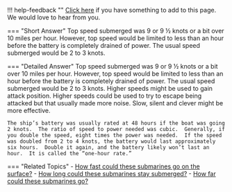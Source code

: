 !!! help-feedback ""
    [Click here](https://other.example.com/feedback) if you have something to add to this page. We would love to hear from you.

=== "Short Answer"
    Top speed submerged was 9 or 9 ½ knots or a bit over 10 miles per hour. However, top speed would be limited to less than an hour before the battery is completely drained of power. The usual speed submerged would be 2 to 3 knots.

=== "Detailed Answer"
    Top speed submerged was 9 or 9 ½ knots or a bit over 10 miles per hour.  However, top speed would be limited to less than an hour before the battery is completely drained of power.  The usual speed submerged would be 2 to 3 knots.  Higher speeds might be used to gain attack position.  Higher speeds could be used to try to escape being attacked but that usually made more noise.  Slow, silent and clever might be more effective.
    
    The ship’s battery was usually rated at 48 hours if the boat was going 2 knots.  The ratio of speed to power needed was cubic.  Generally, if you double the speed, eight times the power was needed.  If the speed was doubled from 2 to 4 knots, the battery would last approximately six hours.  Double it again, and the battery likely won’t last an hour.  It is called the “one-hour rate.”

=== "Related Topics"
    - [How fast could these submarines go on the surface?](./how-fast-could-these-submarines-go-on-the-surface.md)
    - [How long could these submarines stay submerged?](./how-long-could-these-submarines-stay-submerged.md)
    - [How far could these submarines go?](./how-far-could-these-submarines-go.md)
